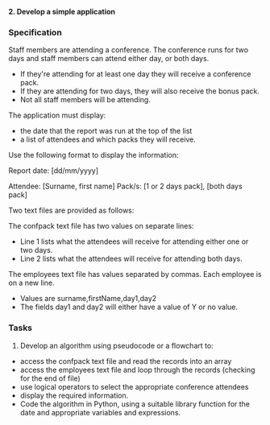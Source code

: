 **2. Develop a simple application**

### Specification

Staff members are attending a conference. The conference runs for two days and staff members can attend either day, or both days.

- If they&#39;re attending for at least one day they will receive a conference pack.
- If they are attending for two days, they will also receive the bonus pack.
- Not all staff members will be attending.

The application must display:

- the date that the report was run at the top of the list
- a list of attendees and which packs they will receive.

Use the following format to display the information:

Report date: [dd/mm/yyyy]

Attendee: [Surname, first name] Pack/s: [1 or 2 days pack], [both days pack]

Two text files are provided as follows:

The confpack text file has two values on separate lines:

- Line 1 lists what the attendees will receive for attending either one or two days.
- Line 2 lists what the attendees will receive for attending both days.

The employees text file has values separated by commas. Each employee is on a new line.

- Values are surname,firstName,day1,day2
- The fields day1 and day2 will either have a value of Y or no value.

### Tasks

1. Develop an algorithm using pseudocode or a flowchart to:

- access the confpack text file and read the records into an array
- access the employees text file and loop through the records (checking for the end of file)
- use logical operators to select the appropriate conference attendees
- display the required information.
- Code the algorithm in Python, using a suitable library function for the date and appropriate variables and expressions.

